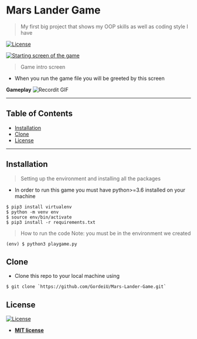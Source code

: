 # Mars Lander Game

> My first big project that shows my OOP skills as well as coding style I have

[![License](http://img.shields.io/:license-mit-blue.svg?style=flat-square)](http://badges.mit-license.org)


[![Starting screen of the game](https://i.imgur.com/TI9zUnl.png)]()
> Game intro screen
- When you run the game file you will be greeted by this screen

**Gameplay**
![Recordit GIF](http://g.recordit.co/rlQj0OrDcD.gif)

---

## Table of Contents

- [Installation](#installation)
- [Clone](#clone)
- [License](#license)

---

## Installation

> Setting up the environment and installing all the packages
- In order to run this game you must have python>=3.6 installed on your machine

```shell
$ pip3 install virtualenv
$ python -m venv env
$ source env/bin/activate
$ pip3 install -r requirements.txt
```

> How to run the code Note: you must be in the environment we created
```shell
(env) $ python3 playgame.py
```

## Clone

- Clone this repo to your local machine using
```shell
$ git clone `https://github.com/GordeiU/Mars-Lander-Game.git`
```

## License

[![License](http://img.shields.io/:license-mit-blue.svg?style=flat-square)](http://badges.mit-license.org)

- **[MIT license](http://opensource.org/licenses/mit-license.php)**